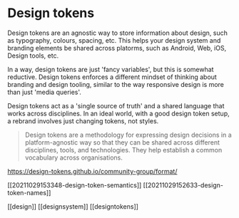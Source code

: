 # Design tokens

Design tokens are an agnostic way to store information about design, such as typography, colours, spacing, etc. This helps your design system and branding elements be shared across platorms, such as Android, Web, iOS, Design tools, etc.

In a way, design tokens are just 'fancy variables', but this is somewhat reductive. Design tokens enforces a different mindset of thinking about branding and design tooling, similar to the way responsive design is more than just 'media queries'.

 Design tokens act as a 'single source of truth' and a shared language that works across disciplines. In an ideal world, with a good design token setup, a rebrand involves just changing tokens, not styles.

>Design tokens are a methodology for expressing design decisions in a platform-agnostic way so that they can be shared across different disciplines, tools, and technologies. They help establish a common vocabulary across organisations.

https://design-tokens.github.io/community-group/format/

[[20211029153348-design-token-semantics]]
[[20211029152633-design-token-names]]

[[design]]
[[designsystem]]
[[designtokens]]
